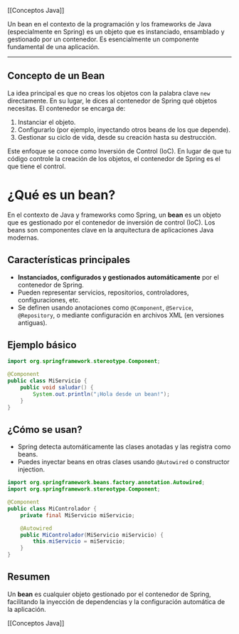[[Conceptos Java]]

Un bean en el contexto de la programación y los frameworks de Java (especialmente en Spring) es un objeto que es instanciado, ensamblado y gestionado por un contenedor. Es esencialmente un componente fundamental de una aplicación.

---

## Concepto de un Bean

La idea principal es que no creas los objetos con la palabra clave `new` directamente. En su lugar, le dices al contenedor de Spring qué objetos necesitas. El contenedor se encarga de:

1. Instanciar el objeto.
2. Configurarlo (por ejemplo, inyectando otros beans de los que depende).
3. Gestionar su ciclo de vida, desde su creación hasta su destrucción.

Este enfoque se conoce como Inversión de Control (IoC). En lugar de que tu código controle la creación de los objetos, el contenedor de Spring es el que tiene el control.

# ¿Qué es un bean?

En el contexto de Java y frameworks como Spring, un **bean** es un objeto que es gestionado por el contenedor de inversión de control (IoC). Los beans son componentes clave en la arquitectura de aplicaciones Java modernas.

## Características principales

- **Instanciados, configurados y gestionados automáticamente** por el contenedor de Spring.
- Pueden representar servicios, repositorios, controladores, configuraciones, etc.
- Se definen usando anotaciones como `@Component`, `@Service`, `@Repository`, o mediante configuración en archivos XML (en versiones antiguas).

## Ejemplo básico

```java
import org.springframework.stereotype.Component;

@Component
public class MiServicio {
    public void saludar() {
        System.out.println("¡Hola desde un bean!");
    }
}
```

## ¿Cómo se usan?

- Spring detecta automáticamente las clases anotadas y las registra como beans.
- Puedes inyectar beans en otras clases usando `@Autowired` o constructor injection.

```java
import org.springframework.beans.factory.annotation.Autowired;
import org.springframework.stereotype.Component;

@Component
public class MiControlador {
    private final MiServicio miServicio;

    @Autowired
    public MiControlador(MiServicio miServicio) {
        this.miServicio = miServicio;
    }
}
```

## Resumen

Un **bean** es cualquier objeto gestionado por el contenedor de Spring, facilitando la inyección de dependencias y la configuración automática de la aplicación.

[[Conceptos Java]]
